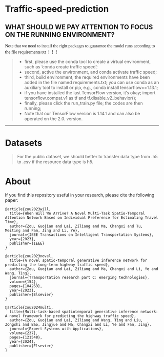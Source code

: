 # Traffic-speed-prediction

## WHAT SHOULD WE PAY ATTENTION TO FOCUS ON THE RUNNING ENVIRONMENT?

<font face="微软雅黑" >Note that we need to install the right packages to guarantee the model runs according to the file requirements.txt！！！</font>
  
>* first, please use the conda tool to create a virtual environment, such as ‘conda create traffic speed’;  
> * second, active the environment, and conda activate traffic speed;   
> * third, build environment, the required environments have been added in the file named requirements.txt; you can use conda as an auxiliary tool to install or pip, e.g., conda install tensorflow==1.13.1;    
> * if you have installed the last TensorFlow version, it’s okay; import tensorflow.compat.v1 as tf and tf.disable_v2_behavior();    
> * finally, please click the run_train.py file; the codes are then running;  
> * Note that our TensorFlow version is 1.14.1 and can also be operated on the 2.0. version.  
---


# Datasets

> For the public dataset, we should better to transfer data type from .h5 to .csv if the resource data type is h5.


# About

If you find this repository useful in your research, please cite the following paper:
```
@article{zou2023will,
  title={When Will We Arrive? A Novel Multi-Task Spatio-Temporal Attention Network Based on Individual Preference for Estimating Travel Time},
  author={Zou, Guojian and Lai, Ziliang and Ma, Changxi and Tu, Meiting and Fan, Jing and Li, Ye},
  journal={IEEE Transactions on Intelligent Transportation Systems},
  year={2023},
  publisher={IEEE}
}

@article{zou2023novel,
  title={A novel spatio-temporal generative inference network for predicting the long-term highway traffic speed},
  author={Zou, Guojian and Lai, Ziliang and Ma, Changxi and Li, Ye and Wang, Ting},
  journal={Transportation research part C: emerging technologies},
  volume={154},
  pages={104263},
  year={2023},
  publisher={Elsevier}
}

@article{zou2024multi,
  title={Multi-task-based spatiotemporal generative inference network: A novel framework for predicting the highway traffic speed},
  author={Zou, Guojian and Lai, Ziliang and Wang, Ting and Liu, Zongshi and Bao, Jingjue and Ma, Changxi and Li, Ye and Fan, Jing},
  journal={Expert Systems with Applications},
  volume={237},
  pages={121548},
  year={2024},
  publisher={Elsevier}
}
```